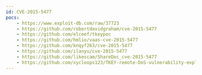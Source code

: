 ```yaml
---
id: CVE-2015-5477
pocs: 
    - https://www.exploit-db.com/raw/37723
    - https://github.com/robertdavidgraham/cve-2015-5477
    - https://github.com/elceef/tkeypoc
    - https://github.com/hmlio/vaas-cve-2015-5477
    - https://github.com/knqyf263/cve-2015-5477
    - https://github.com/ilanyu/cve-2015-5477
    - https://github.com/likescam/ShareDoc_cve-2015-5477
    - https://github.com/xycloops123/TKEY-remote-DoS-vulnerability-exploit
---
```

